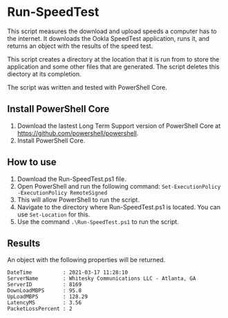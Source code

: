 # Run-SpeedTest

This script measures the download and upload speeds a computer has to the internet. It downloads the Ookla SpeedTest application, runs it, and returns an object with the results of the speed test. 

This script creates a directory at the location that it is run from to store the application and some other files that are generated. The script deletes this diectory at its completion. 

The script was written and tested with PowerShell Core.

## Install PowerShell Core
1. Download the lastest Long Term Support version of PowerShell Core at https://github.com/powershell/powershell.
2. Install PowerShell Core.

## How to use
1. Download the Run-SpeedTest.ps1 file.
2. Open PowerShell and run the following command: 
`Set-ExecutionPolicy -ExecutionPolicy RemoteSigned`
3. This will allow PowerShell to run the script.
4. Navigate to the directory where Run-SpeedTest.ps1 is located. You can use `Set-Location` for this.
5. Use the command `.\Run-SpeedTest.ps1` to run the script. 

## Results
An object with the following properties will be returned.

```
DateTime          : 2021-03-17 11:28:10
ServerName        : Whitesky Communications LLC - Atlanta, GA
ServerID          : 8169
DownLoadMBPS      : 95.8
UpLoadMBPS        : 128.29
LatencyMS         : 3.56
PacketLossPercent : 2
```